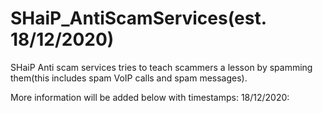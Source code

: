 # SHaiP_AntiScamServices(est. 18/12/2020)
SHaiP Anti scam services tries to teach scammers a lesson by spamming them(this includes spam VoIP calls and spam messages).

More information will be added below with timestamps:
18/12/2020: 
